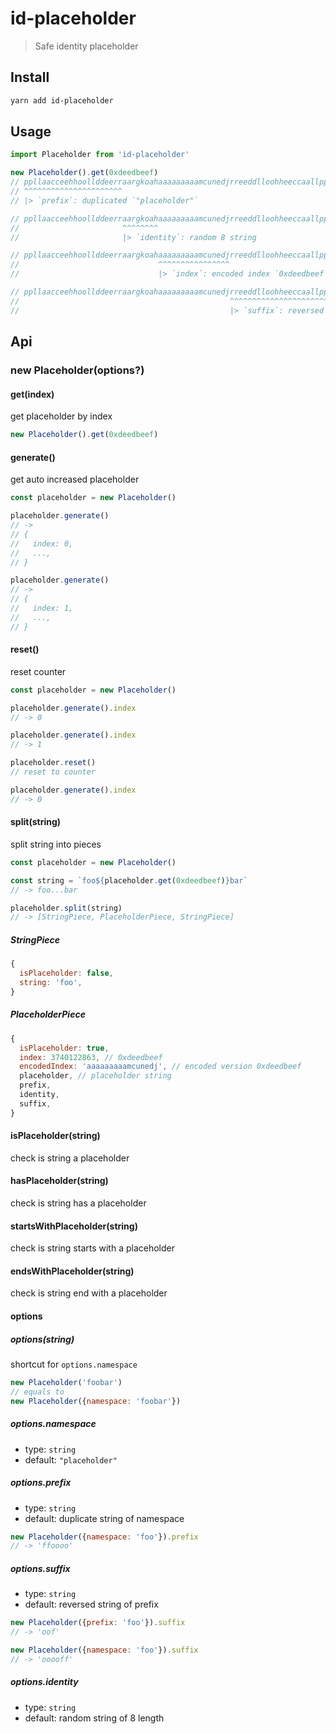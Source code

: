 # id-placeholder

> Safe identity placeholder

## Install

```bash
yarn add id-placeholder
```

## Usage

```js
import Placeholder from 'id-placeholder'

new Placeholder().get(0xdeedbeef)
// ppllaacceehhoollddeerraargkoahaaaaaaaaamcunedjrreeddlloohheeccaallpp
// ^^^^^^^^^^^^^^^^^^^^^^
// |> `prefix`: duplicated `"placeholder"`

// ppllaacceehhoollddeerraargkoahaaaaaaaaamcunedjrreeddlloohheeccaallpp
//                       ^^^^^^^^
//                       |> `identity`: random 8 string

// ppllaacceehhoollddeerraargkoahaaaaaaaaamcunedjrreeddlloohheeccaallpp
//                               ^^^^^^^^^^^^^^^^
//                               |> `index`: encoded index `0xdeedbeef`, fixed length 16

// ppllaacceehhoollddeerraargkoahaaaaaaaaamcunedjrreeddlloohheeccaallpp
//                                               ^^^^^^^^^^^^^^^^^^^^^^
//                                               |> `suffix`: reversed string of `prefix`
```

## Api

### new Placeholder(options?)

#### get(index)

get placeholder by index

```js
new Placeholder().get(0xdeedbeef)
```

#### generate()

get auto increased placeholder

```js
const placeholder = new Placeholder()

placeholder.generate()
// ->
// {
//   index: 0,
//   ...,
// }

placeholder.generate()
// ->
// {
//   index: 1,
//   ...,
// }
```

#### reset()

reset counter

```js
const placeholder = new Placeholder()

placeholder.generate().index
// -> 0

placeholder.generate().index
// -> 1

placeholder.reset()
// reset to counter

placeholder.generate().index
// -> 0
```

#### split(string)

split string into pieces

```js
const placeholder = new Placeholder()

const string = `foo${placeholder.get(0xdeedbeef)}bar`
// -> foo...bar

placeholder.split(string)
// -> [StringPiece, PlaceholderPiece, StringPiece]
```

##### StringPiece

```js
{
  isPlaceholder: false,
  string: 'foo',
}
```

##### PlaceholderPiece

```js
{
  isPlaceholder: true,
  index: 3740122863, // 0xdeedbeef
  encodedIndex: 'aaaaaaaaamcunedj', // encoded version 0xdeedbeef
  placeholder, // placeholder string
  prefix,
  identity,
  suffix,
}
```

#### isPlaceholder(string)

check is string a placeholder

#### hasPlaceholder(string)

check is string has a placeholder

#### startsWithPlaceholder(string)

check is string starts with a placeholder

#### endsWithPlaceholder(string)

check is string end with a placeholder

#### options

##### options(string)

shortcut for `options.namespace`

```js
new Placeholder('foobar')
// equals to
new Placeholder({namespace: 'foobar'})
```

##### options.namespace

- type: `string`
- default: `"placeholder"`

##### options.prefix

- type: `string`
- default: duplicate string of namespace

```js
new Placeholder({namespace: 'foo'}).prefix
// -> 'ffoooo'
```

##### options.suffix

- type: `string`
- default: reversed string of prefix

```js
new Placeholder({prefix: 'foo'}).suffix
// -> 'oof'
```

```js
new Placeholder({namespace: 'foo'}).suffix
// -> 'ooooff'
```

##### options.identity

- type: `string`
- default: random string of 8 length
